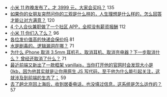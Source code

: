 - [小米 11 昨晚发布了，才 3999 元，大家会买吗？](https://www.v2ex.com/t/739864) 135
- [如果你的女朋友突然问你的三观是什么样的，人生理想是什么样的，怎么回答才能让对方满意？](https://www.v2ex.com/t/739936) 120
- [4 个人合伙兼职做了一个社区 APP，全程没有薪资报酬](https://www.v2ex.com/t/739880) 112
- [小米 11 你们入了么？](https://www.v2ex.com/t/739814) 96
- [各位发价值高的快递会保价吗](https://www.v2ex.com/t/739834) 81
- [水是剧毒的。逻辑漏洞在哪？](https://www.v2ex.com/t/739969) 71
- [为什么 iPhone 取消 3.5mm 耳机孔、取消耳机、取消充电器？下一步取消什么？
曾经还取消了什么？](https://www.v2ex.com/t/739828) 71
- [最近前端又新出了一款框架 vanillajs，当你打开他的官网时会发现大小是 0kb，因为他其实就是让你用原生 JS 写代码，至于他为什么能引起关注，这就涉及到前端的生态了；](https://www.v2ex.com/t/739837) 59
- [去了趟北京回上海后，收到居委电话，也没填过信息，这系统是怎么运作的？](https://www.v2ex.com/t/739916) 57